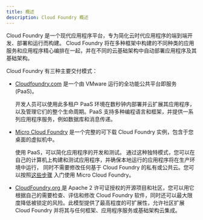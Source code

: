 ```yaml
---
title: 概述
description: Cloud Foundry 概述
---
```


Cloud Foundry 是一个现代应用程序平台，专为简化云时代应用程序的端到端开发、部署和运行而构建。
Cloud Foundry 将在多种框架中构建的不同种类的应用服务和应用程序精心编排在一起，并在不同的云基础架构中自动部署应用程序及其基础架构。

Cloud Foundry 有三种主要交付模式：

+ [Cloudfoundry.com](http://cloudfoundry.com/) 是一个由 VMware 运行的全功能公共平台即服务 (PaaS)。

    开发人员可以使用此多租户 PaaS 环境在数秒钟内部署并云扩展其应用程序，以及管理它们的整个生命周期。PaaS 支持多种编程语言和框架，并提供一系列应用程序服务，例如数据库和消息传递。

+  [Micro Cloud Foundry](http://cloudfoundry.com/micro) 是一个完整的可下载 Cloud Foundry 实例，包含于您桌面的虚拟机中。

    使用 PaaS，可以简化应用程序的开发和测试。
    通过这种独特模式，您可以在自己的计算机上构建和测试应用程序，并确保本地运行的应用程序将在生产环境中运行，
    同时不需要修改任何基于 Cloud Foundry 的私有或公共云。您可以按照[这些步骤](micro/installing-mcf.html) 入门使用 Micro Cloud Foundry。

+ [CloudFoundry.org ](http://cloudfoundry.org/) 是 Apache 2 许可证授权的开源项目和社区，您可以用它根据自己的需要检查、评估和修改 Cloud Foundry 软件，同时还可以最大限度降低被锁定的风险。此模型提供了最高程度的可扩展性，允许社区扩展 Cloud Foundry 并将其与任何框架、应用程序服务或基础架构云集成。


